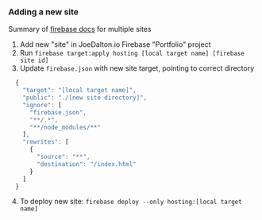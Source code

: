### Adding a new site
Summary of [firebase docs](https://firebase.google.com/docs/hosting/multisites) for multiple sites

1. Add new "site" in JoeDalton.io Firebase "Portfolio" project
2. Run `firebase target:apply hosting [local target name] [firebase site id] `
3. Update `firebase.json` with new site target, pointing to correct directory
  ```js
    {
      "target": "[local target name]",
      "public": "./[new site directory]",
      "ignore": [
        "firebase.json",
        "**/.*",
        "**/node_modules/**"
      ],
      "rewrites": [
        {
          "source": "**",
          "destination": "/index.html"
        }
      ]
    }
  ```
4. To deploy new site: `firebase deploy --only hosting:[local target name]`